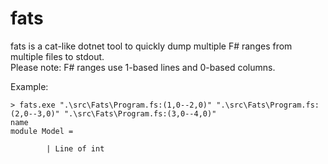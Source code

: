 fats
====

fats is a cat-like dotnet tool to quickly dump multiple F# ranges from multiple files to stdout.  
Please note: F# ranges use 1-based lines and 0-based columns.

Example:
```shell
> fats.exe ".\src\Fats\Program.fs:(1,0--2,0)" ".\src\Fats\Program.fs:(2,0--3,0)" ".\src\Fats\Program.fs:(3,0--4,0)"
name
module Model =

        | Line of int
                   
```